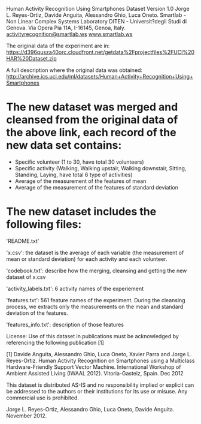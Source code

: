 Human Activity Recognition Using Smartphones Dataset Version 1.0
Jorge L. Reyes-Ortiz, Davide Anguita, Alessandro Ghio, Luca Oneto.
Smartlab - Non Linear Complex Systems Laboratory
DITEN - Universit?degli Studi di Genova.
Via Opera Pia 11A, I-16145, Genoa, Italy.
activityrecognition@smartlab.ws
www.smartlab.ws

The original data of the experiment are in:
https://d396qusza40orc.cloudfront.net/getdata%2Fprojectfiles%2FUCI%20HAR%20Dataset.zip

A full description where the original data was obtained:
http://archive.ics.uci.edu/ml/datasets/Human+Activity+Recognition+Using+Smartphones

The new dataset was merged and cleansed from the original data of the above link, each record of the new data set contains:
===========================================================================================================================
- Specific volunteer (1 to 30, have total 30 volunteers)
- Specific activity (Walking, Walking upstair, Walking downstair, Sitting, Standing, Laying, have total 6 type of activities)
- Average of the measurement of the features of mean
- Average of the measurement of the features of standard deviation

The new dataset includes the following files:
=============================================
'README.txt'

'x.csv':  the dataset is the average of each variable (the measurement of mean or standard deviation) for each activity and each volunteer.

'codebook.txt':  describe how the merging, cleansing and getting the new dataset of x.csv

'activity_labels.txt':  6 activity names of the experiement

'features.txt':  561 feature names of the experiment. During the cleansing process, we extracts only the measurements on the mean and standard deviation of the features.

'features_info.txt':  description of those features

License:
Use of this dataset in publications must be acknowledged by referencing the following publication [1]

[1] Davide Anguita, Alessandro Ghio, Luca Oneto, Xavier Parra and Jorge L. Reyes-Ortiz. Human Activity Recognition on Smartphones using a Multiclass Hardware-Friendly Support Vector Machine. International Workshop of Ambient Assisted Living (IWAAL 2012). Vitoria-Gasteiz, Spain. Dec 2012

This dataset is distributed AS-IS and no responsibility implied or explicit can be addressed to the authors or their institutions for its use or misuse. Any commercial use is prohibited.

Jorge L. Reyes-Ortiz, Alessandro Ghio, Luca Oneto, Davide Anguita. November 2012.
